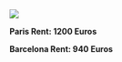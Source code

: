<!doctype html>
<html>
 <head>
  <link href="style.css" rel="stylesheet">
 </head>
 <body>
  <img src="/img/compare-cities.png">
  <p class="city">
   <strong id="city1">Paris Rent: 1200
    Euros</strong>
  </p>
  <p class="city">
   <strong id="city2">Barcelona Rent: 940
    Euros</strong>
  </p>
  <p id="comparison" class="comparison"></p>
  <p id="difference"></p>
  <script src="script.js"></script>
 </body>
</html>